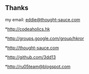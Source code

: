 Thanks
-------------

my email: eddie@thought-sauce.com

*<a href="http://codeaholics.hk">http://codeaholics.hk</a>

*<a href="http://groups.google.com/group/hkror">http://groups.google.com/group/hkror</a>

*<a href="http://thought-sauce.com">http://thought-sauce.com</a>

*<a href="http://github.com/3dd13">http://github.com/3dd13</a>

*<a href="http://ru05team@blogspot.com">http://ru05team@blogspot.com</a>


